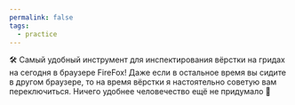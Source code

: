 ```yaml
---
permalink: false
tags:
  - practice
---
```


🛠 Самый удобный инструмент для инспектирования вёрстки на гридах на сегодня в браузере FireFox! Даже если в остальное время вы сидите в другом браузере, то на время вёрстки я настоятельно советую вам переключиться. Ничего удобнее человечество ещё не придумало 🤩
